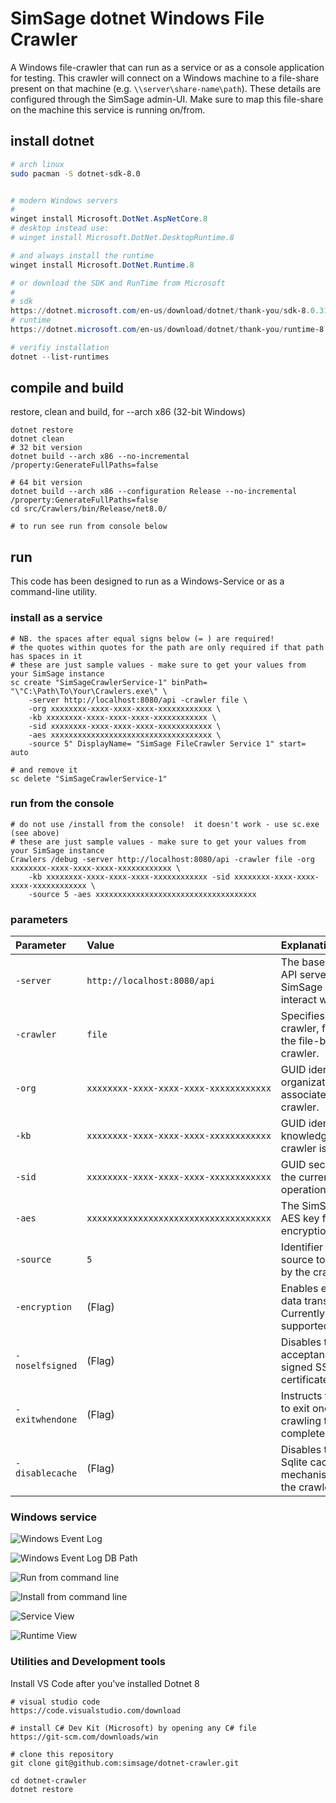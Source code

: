 # SimSage dotnet Windows File Crawler

A Windows file-crawler that can run as a service or as a console application for testing.
This crawler will connect on a Windows machine to a file-share present on that machine (e.g. `\\server\share-name\path`).
These details are configured through the SimSage admin-UI.  Make sure to map this file-share 
on the machine this service is running on/from.

## install dotnet

```bash
# arch linux
sudo pacman -S dotnet-sdk-8.0
```

```powershell

# modern Windows servers
#
winget install Microsoft.DotNet.AspNetCore.8
# desktop instead use: 
# winget install Microsoft.DotNet.DesktopRuntime.8

# and always install the runtime
winget install Microsoft.DotNet.Runtime.8

# or download the SDK and RunTime from Microsoft
#
# sdk
https://dotnet.microsoft.com/en-us/download/dotnet/thank-you/sdk-8.0.317-windows-x64-installer
# runtime
https://dotnet.microsoft.com/en-us/download/dotnet/thank-you/runtime-8.0.20-windows-x64-installer

# verifiy installation
dotnet --list-runtimes
```

## compile and build
restore, clean and build, for --arch x86 (32-bit Windows) 
```
dotnet restore
dotnet clean
# 32 bit version
dotnet build --arch x86 --no-incremental /property:GenerateFullPaths=false

# 64 bit version
dotnet build --arch x86 --configuration Release --no-incremental /property:GenerateFullPaths=false
cd src/Crawlers/bin/Release/net8.0/

# to run see run from console below
```

## run
This code has been designed to run as a Windows-Service or as a command-line utility.

### install as a service
```
# NB. the spaces after equal signs below (= ) are required!
# the quotes within quotes for the path are only required if that path has spaces in it
# these are just sample values - make sure to get your values from your SimSage instance
sc create "SimSageCrawlerService-1" binPath= "\"C:\Path\To\Your\Crawlers.exe\" \
    -server http://localhost:8080/api -crawler file \
    -org xxxxxxxx-xxxx-xxxx-xxxx-xxxxxxxxxxxx \
    -kb xxxxxxxx-xxxx-xxxx-xxxx-xxxxxxxxxxxx \
    -sid xxxxxxxx-xxxx-xxxx-xxxx-xxxxxxxxxxxx \
    -aes xxxxxxxxxxxxxxxxxxxxxxxxxxxxxxxxxxxx \
    -source 5" DisplayName= "SimSage FileCrawler Service 1" start= auto

# and remove it
sc delete "SimSageCrawlerService-1"
```

### run from the console
```
# do not use /install from the console!  it doesn't work - use sc.exe (see above)
# these are just sample values - make sure to get your values from your SimSage instance
Crawlers /debug -server http://localhost:8080/api -crawler file -org xxxxxxxx-xxxx-xxxx-xxxx-xxxxxxxxxxxx \
    -kb xxxxxxxx-xxxx-xxxx-xxxx-xxxxxxxxxxxx -sid xxxxxxxx-xxxx-xxxx-xxxx-xxxxxxxxxxxx \
    -source 5 -aes xxxxxxxxxxxxxxxxxxxxxxxxxxxxxxxxxxxx
```

### parameters
| **Parameter**   | **Value**                              | **Explanation**                                                           |
|:----------------|:---------------------------------------|:--------------------------------------------------------------------------|
| `-server`       | `http://localhost:8080/api`            | The base URL of the API server for the SimSage platform to interact with. |
| `-crawler`      | `file`                                 | Specifies the type of crawler, for now only the file-based crawler.       |
| `-org`          | `xxxxxxxx-xxxx-xxxx-xxxx-xxxxxxxxxxxx` | GUID identifier for the organization associated with the crawler.         |
| `-kb`           | `xxxxxxxx-xxxx-xxxx-xxxx-xxxxxxxxxxxx` | GUID identifier for the knowledge base the crawler is targeting.          |
| `-sid`          | `xxxxxxxx-xxxx-xxxx-xxxx-xxxxxxxxxxxx` | GUID security ID for the current crawling operation.                      |
| `-aes`          | `xxxxxxxxxxxxxxxxxxxxxxxxxxxxxxxxxxxx` | The SimSage platform AES key for data encryption/decryption.              |
| `-source`       | `5`                                    | Identifier for the data source to connect to by the crawler.              |
| `-encryption`   | (Flag)                                 | Enables encryption for data transport.  Currently not supported.          |
| `-noselfsigned` | (Flag)                                 | Disables the acceptance of self-signed SSL certificates.                  |
| `-exitwhendone` | (Flag)                                 | Instructs the crawler to exit once all crawling tasks are completed.      |
| `-disablecache` | (Flag)                                 | Disables the default Sqlite caching mechanisms within the crawler.        |

### Windows service

![Windows Event Log](images/1.png "A view of the Windows Event Log")

![Windows Event Log DB Path](images/6.png "DB Path in Windows Event Log")

![Run from command line](images/2.png "Run from command line")

![Install from command line](images/3.png "Install from command line")

![Service View](images/4.png "Service View")

![Runtime View](images/5.png "Runtime View")


### Utilities and Development tools
Install VS Code after you've installed Dotnet 8

```shell
# visual studio code
https://code.visualstudio.com/download

# install C# Dev Kit (Microsoft) by opening any C# file
https://git-scm.com/downloads/win

# clone this repository
git clone git@github.com:simsage/dotnet-crawler.git

cd dotnet-crawler
dotnet restore
```
